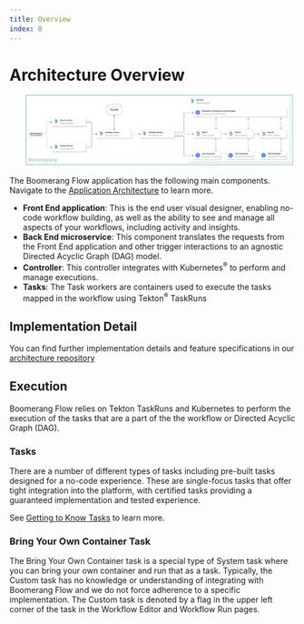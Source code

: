 ```yaml
---
title: Overview
index: 0
---
```


# Architecture Overview

![Architecture](./assets/img/architecture-components.png)

The Boomerang Flow application has the following main components. Navigate to the [Application Architecture](/boomerang-flow/docs/architecture/application) to learn more.

- **Front End application**: This is the end user visual designer, enabling no-code workflow building, as well as the ability to see and manage all aspects of your workflows, including activity and insights.
- **Back End microservice**: This component translates the requests from the Front End application and other trigger interactions to an agnostic Directed Acyclic Graph (DAG) model.
- **Controller**: This controller integrates with Kubernetes<sup>®</sup> to perform and manage executions.
- **Tasks**: The Task workers are containers used to execute the tasks mapped in the workflow using Tekton<sup>®</sup> TaskRuns

## Implementation Detail

You can find further implementation details and feature specifications in our [architecture repository](https://github.com/boomerang-io/architecture)

## Execution

Boomerang Flow relies on Tekton TaskRuns and Kubernetes to perform the execution of the tasks that are a part of the the workflow or Directed Acyclic Graph (DAG).

### Tasks

There are a number of different types of tasks including pre-built tasks designed for a no-code experience. These are single-focus tasks that offer tight integration into the platform, with certified tasks providing a guaranteed implementation and tested experience.

See [Getting to Know Tasks](/boomerang-flow/docs/getting-to-know/tasks) to learn more.

### Bring Your Own Container Task

The Bring Your Own Container task is a special type of System task where you can bring your own container and run that as a task. Typically, the Custom task has no knowledge or understanding of integrating with Boomerang Flow and we do not force adherence to a specific implementation. The Custom task is denoted by a flag in the upper left corner of the task in the Workflow Editor and Workflow Run pages.
